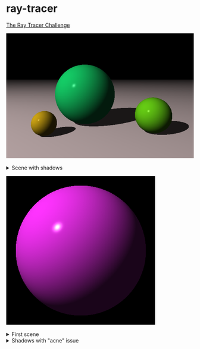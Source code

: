 # ray-tracer
[The Ray Tracer Challenge](https://pragprog.com/book/jbtracer/the-ray-tracer-challenge)

![Plane](https://github.com/fremag/ray-tracer/blob/master/world_plane.png)

<details>
  <summary>Scene with shadows</summary>
<img src="https://github.com/fremag/ray-tracer/blob/master/helloword_shadows.png"/>
</details>

![My first image with Phong lighting](https://github.com/fremag/ray-tracer/blob/master/sphere.png)

<details>
  <summary>First scene</summary>
<img src="https://github.com/fremag/ray-tracer/blob/master/helloword.png"/>
</details>
<details>
  <summary>Shadows with "acne" issue</summary>
<img src="https://github.com/fremag/ray-tracer/blob/master/helloword_shadow_acne.png"/>
</details>
